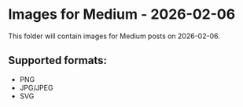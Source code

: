# Images for Medium - 2026-02-06

This folder will contain images for Medium posts on 2026-02-06.

## Supported formats:
- PNG
- JPG/JPEG
- SVG
